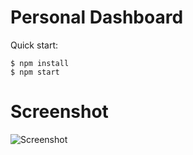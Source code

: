 # Personal Dashboard

Quick start:

```
$ npm install
$ npm start
````

# Screenshot
![Screenshot](/Module%209/24.%20Personal%20Dashboard/screenshot.png "Screenshot")
